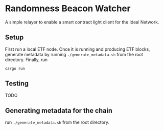 # Randomness Beacon Watcher

A simple relayer to enable a smart contract light client for the Ideal Network.

## Setup

First run a local ETF node. Once it is running and producing ETF blocks, generate metadata by running `./generate_metadata.sh` from the root directory. Finally, run

``` shell
cargo run
```
## Testing

TODO

## Generating metadata for the chain

run `./generate_metadata.sh` from the root directory.